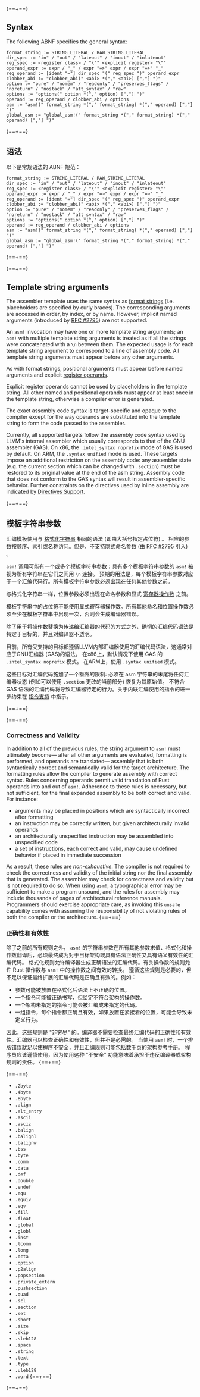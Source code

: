 {==+==}
## Syntax

The following ABNF specifies the general syntax:

```text
format_string := STRING_LITERAL / RAW_STRING_LITERAL
dir_spec := "in" / "out" / "lateout" / "inout" / "inlateout"
reg_spec := <register class> / "\"" <explicit register> "\""
operand_expr := expr / "_" / expr "=>" expr / expr "=>" "_"
reg_operand := [ident "="] dir_spec "(" reg_spec ")" operand_expr
clobber_abi := "clobber_abi(" <abi> *("," <abi>) [","] ")"
option := "pure" / "nomem" / "readonly" / "preserves_flags" / "noreturn" / "nostack" / "att_syntax" / "raw"
options := "options(" option *("," option) [","] ")"
operand := reg_operand / clobber_abi / options
asm := "asm!(" format_string *("," format_string) *("," operand) [","] ")"
global_asm := "global_asm!(" format_string *("," format_string) *("," operand) [","] ")"
```
{==+==}
## 语法

以下是常规语法的 ABNF 规范：

```text
format_string := STRING_LITERAL / RAW_STRING_LITERAL
dir_spec := "in" / "out" / "lateout" / "inout" / "inlateout"
reg_spec := <register class> / "\"" <explicit register> "\""
operand_expr := expr / "_" / expr "=>" expr / expr "=>" "_"
reg_operand := [ident "="] dir_spec "(" reg_spec ")" operand_expr
clobber_abi := "clobber_abi(" <abi> *("," <abi>) [","] ")"
option := "pure" / "nomem" / "readonly" / "preserves_flags" / "noreturn" / "nostack" / "att_syntax" / "raw"
options := "options(" option *("," option) [","] ")"
operand := reg_operand / clobber_abi / options
asm := "asm!(" format_string *("," format_string) *("," operand) [","] ")"
global_asm := "global_asm!(" format_string *("," format_string) *("," operand) [","] ")"
```
{==+==}


{==+==}
## Template string arguments

The assembler template uses the same syntax as [format strings][format-syntax] (i.e. placeholders are specified by curly braces).
The corresponding arguments are accessed in order, by index, or by name.
However, implicit named arguments (introduced by [RFC #2795][rfc-2795]) are not supported.

An `asm!` invocation may have one or more template string arguments; an `asm!` with multiple template string arguments is treated as if all the strings were concatenated with a `\n` between them.
The expected usage is for each template string argument to correspond to a line of assembly code.
All template string arguments must appear before any other arguments.

As with format strings, positional arguments must appear before named arguments and explicit [register operands](#register-operands).

Explicit register operands cannot be used by placeholders in the template string.
All other named and positional operands must appear at least once in the template string, otherwise a compiler error is generated.

The exact assembly code syntax is target-specific and opaque to the compiler except for the way operands are substituted into the template string to form the code passed to the assembler.

Currently, all supported targets follow the assembly code syntax used by LLVM's internal assembler which usually corresponds to that of the GNU assembler (GAS).
On x86, the `.intel_syntax noprefix` mode of GAS is used by default.
On ARM, the `.syntax unified` mode is used.
These targets impose an additional restriction on the assembly code: any assembler state (e.g. the current section which can be changed with `.section`) must be restored to its original value at the end of the asm string.
Assembly code that does not conform to the GAS syntax will result in assembler-specific behavior.
Further constraints on the directives used by inline assembly are indicated by [Directives Support](#directives-support).

[format-syntax]: ../std/fmt/index.html#syntax
[rfc-2795]: https://github.com/rust-lang/rfcs/pull/2795
{==+==}
## 模板字符串参数

汇编模板使用与 [格式化字符串][format-syntax] 相同的语法 (即由大括号指定占位符) 。
相应的参数按顺序、索引或名称访问。但是，不支持隐式命名参数 (由 [RFC #2795][rfc-2795] 引入) 。

`asm!` 调用可能有一个或多个模板字符串参数；具有多个模板字符串参数的 `asm!` 被视为所有字符串在它们之间用 `\n` 连接。
预期的用法是，每个模板字符串参数对应于一个汇编代码行。所有模板字符串参数必须出现在任何其他参数之前。

与格式化字符串一样，位置参数必须出现在命名参数和显式 [寄存器操作数](#register-operands) 之前。

模板字符串中的占位符不能使用显式寄存器操作数。所有其他命名和位置操作数必须至少在模板字符串中出现一次，否则会生成编译器错误。

除了用于将操作数替换为传递给汇编器的代码的方式之外，确切的汇编代码语法是特定于目标的，并且对编译器不透明。

目前，所有受支持的目标都遵循LLVM内部汇编器使用的汇编代码语法，这通常对应于GNU汇编器 (GAS)的语法。
在x86上，默认情况下使用 GAS 的 `.intel_syntax noprefix` 模式。
在ARM上，使用 `.syntax unified` 模式。

这些目标对汇编代码施加了一个额外的限制: 必须在 asm 字符串的末尾将任何汇编器状态 (例如可以使用 `.section` 更改的当前部分) 恢复为其原始值。
不符合 GAS 语法的汇编代码将导致汇编器特定的行为。关于内联汇编使用的指令的进一步约束在 [指令支持](#directives-support) 中指示。

[format-syntax]: ../std/fmt/index.html#syntax
[rfc-2795]: https://github.com/rust-lang/rfcs/pull/2795
{==+==}


{==+==}
### Correctness and Validity

In addition to all of the previous rules, the string argument to `asm!` must ultimately become—
after all other arguments are evaluated, formatting is performed, and operands are translated—
assembly that is both syntactically correct and semantically valid for the target architecture.
The formatting rules allow the compiler to generate assembly with correct syntax.
Rules concerning operands permit valid translation of Rust operands into and out of `asm!`.
Adherence to these rules is necessary, but not sufficient, for the final expanded assembly to be
both correct and valid. For instance:

- arguments may be placed in positions which are syntactically incorrect after formatting
- an instruction may be correctly written, but given architecturally invalid operands
- an architecturally unspecified instruction may be assembled into unspecified code
- a set of instructions, each correct and valid, may cause undefined behavior if placed in immediate succession

As a result, these rules are _non-exhaustive_. The compiler is not required to check the
correctness and validity of the initial string nor the final assembly that is generated.
The assembler may check for correctness and validity but is not required to do so.
When using `asm!`, a typographical error may be sufficient to make a program unsound,
and the rules for assembly may include thousands of pages of architectural reference manuals.
Programmers should exercise appropriate care, as invoking this `unsafe` capability comes with
assuming the responsibility of not violating rules of both the compiler or the architecture.
{==+==}
### 正确性和有效性

除了之前的所有规则之外， `asm!` 的字符串参数在所有其他参数求值、格式化和操作数翻译后，必须最终成为对于目标架构既具有语法正确性又具有语义有效性的汇编代码。
格式化规则允许编译器生成正确语法的汇编代码。有关操作数的规则允许 Rust 操作数与 `asm!` 中的操作数之间有效的转换。
遵循这些规则是必要的，但不足以保证最终扩展的汇编代码是正确且有效的。例如：

- 参数可能被放置在格式化后语法上不正确的位置。
- 一个指令可能被正确书写，但给定不符合架构的操作数。
- 一个架构未指定的指令可能会被汇编成未指定的代码。
- 一组指令，每个指令都正确且有效，如果放置在紧接着的位置，可能会导致未定义行为。

因此，这些规则是 "非穷尽" 的。编译器不需要检查最终汇编代码的正确性和有效性。汇编器可以检查正确性和有效性，但并不是必需的。
当使用 `asm!` 时，一个排版错误就足以使程序不安全，并且汇编规则可能包括数千页的架构参考手册。
程序员应该谨慎使用，因为使用这种 "不安全" 功能意味着承担不违反编译器或架构规则的责任。
{==+==}


{==+==}
- `.2byte`
- `.4byte`
- `.8byte`
- `.align`
- `.alt_entry`
- `.ascii`
- `.asciz`
- `.balign`
- `.balignl`
- `.balignw`
- `.bss`
- `.byte`
- `.comm`
- `.data`
- `.def`
- `.double`
- `.endef`
- `.equ`
- `.equiv`
- `.eqv`
- `.fill`
- `.float`
- `.global`
- `.globl`
- `.inst`
- `.lcomm`
- `.long`
- `.octa`
- `.option`
- `.p2align`
- `.popsection`
- `.private_extern`
- `.pushsection`
- `.quad`
- `.scl`
- `.section`
- `.set`
- `.short`
- `.size`
- `.skip`
- `.sleb128`
- `.space`
- `.string`
- `.text`
- `.type`
- `.uleb128`
- `.word`
{==+==}

{==+==}
